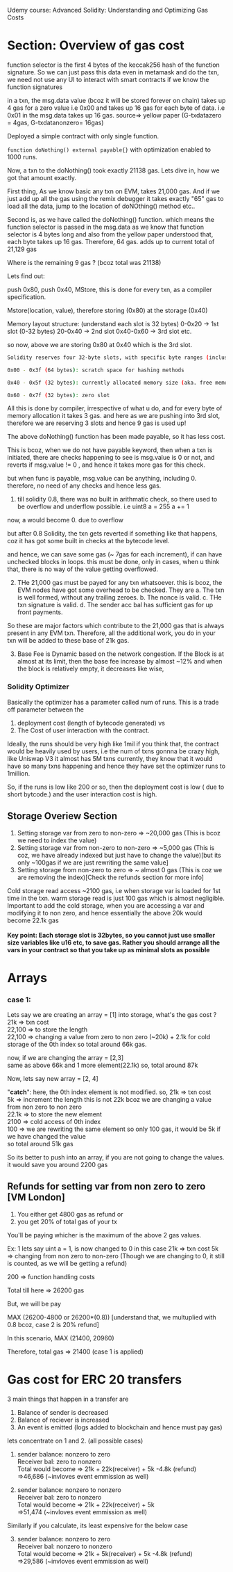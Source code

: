 Udemy course: Advanced Solidity: Understanding and Optimizing Gas Costs

# Section: Overview of gas cost

function selector is the first 4 bytes of the keccak256 hash of the function signature. So we can just pass this data even in metamask and do the txn, we need not use any UI to interact with smart contracts if we know the function signatures

in a txn, the msg.data value (bcoz it will be stored forever on chain) takes up 4 gas for a zero value i.e 0x00
and takes up 16 gas for each byte of data. i.e 0x01 in the msg.data takes up 16 gas.
source=> yellow paper (G-txdatazero = 4gas, G-txdatanonzero= 16gas)

Deployed a simple contract with only single function.

`function doNothing() external payable{}` with optimization enabled to 1000 runs.

Now, a txn to the doNothing() took exactly 21138 gas.
Lets dive in, how we got that amount exactly.

First thing, As we know basic any txn on EVM, takes 21,000 gas.
And if we just add up all the gas using the remix debugger it takes exactly "65" gas to load all the data, jump to the location of doNOthing() method etc..

Second is, as we have called the doNothing() function. which means the function selector is passed in the msg.data
as we know that function selector is 4 bytes long and also from the yellow paper understood that, each byte takes up 16 gas.
Therefore, 64 gas. adds up to current total of 21,129 gas

Where is the remaining 9 gas ? (bcoz total was 21138)

Lets find out:

push 0x80, push 0x40, MStore, this is done for every txn, as a compiler specification.

Mstore(location, value), therefore storing (0x80) at the storage (0x40)

Memory layout structure: (understand each slot is 32 bytes)
0-0x20 -> 1st slot (0-32 bytes)
20-0x40 -> 2nd slot
0x40-0x60 -> 3rd slot
etc.

so now, above we are storing 0x80 at 0x40 which is the 3rd slot.

```bash
Solidity reserves four 32-byte slots, with specific byte ranges (inclusive of endpoints) being used as follows:

0x00 - 0x3f (64 bytes): scratch space for hashing methods

0x40 - 0x5f (32 bytes): currently allocated memory size (aka. free memory pointer)

0x60 - 0x7f (32 bytes): zero slot
```

All this is done by compiler, irrespective of what u do, and for every byte of memory allocation it takes 3 gas.
and here as we are pushing into 3rd slot, therefore we are reserving 3 slots
and hence 9 gas is used up!

The above doNothing() function has been made payable, so it has less cost.

This is bcoz, when we do not have payable keyword, then when a txn is initiated, there are checks happening to see is msg.value is 0 or not, and reverts if msg.value != 0 , and hence it takes more gas for this check.

but when func is payable, msg.value can be anything, including 0. therefore, no need of any checks and hence less gas.

1. till solidity 0.8, there was no built in arithmatic check, so there used to be overflow and underflow possible.
   i.e
   uint8 a = 255
   a += 1

now, a would become 0. due to overflow

but after 0.8 Solidity, the txn gets reverted if something like that happens, coz it has got some built in checks at the bytecode level.

and hence, we can save some gas (~ 7gas for each increment), if can have unchecked blocks in loops.
this must be done, only in cases, when u think that, there is no way of the value getting overflowed.

2. THe 21,000 gas must be payed for any txn whatsoever. this is bcoz, the EVM nodes have got some overhead to be checked.
   They are
   a. The txn is well formed, without any trailing zeroes.
   b. The nonce is valid.
   c. THe txn signature is valid.
   d. The sender acc bal has sufficient gas for up front payments.

So these are major factors which contribute to the 21,000 gas that is always present in any EVM txn.
Therefore, all the additional work, you do in your txn will be added to these base of 21k gas.

3. Base Fee is Dynamic based on the network congestion.
   If the Block is at almost at its limit, then the base fee increase by almost ~12%
   and when the block is relatively empty, it decreases like wise,

### Solidity Optimizer

Basically the optimizer has a parameter called num of runs.
This is a trade off parameter between the

1. deployment cost (length of bytecode generated) vs
2. The Cost of user interaction with the contract.

Ideally, the runs should be very high like 1mil if you think that, the contract would be heavily used by users, i.e the num of txns gonnna be crazy high, like Uniswap V3 it almost has 5M txns currently, they know that it would have so many txns happening and hence they have set the optimizer runs to 1million.

So, if the runs is low like 200 or so, then the deployment cost is low ( due to short bytcode.) and the user interaction cost is high.

## Storage Overiew Section

1. Setting storage var from zero to non-zero => ~20,000 gas (This is bcoz we need to index the value)
2. Setting storage var from non-zero to non-zero => ~5,000 gas (This is coz, we have already indexed but just have to change the value)[but its only ~100gas if we are just rewriting the same value]
3. Setting storage from non-zero to zero => ~ almost 0 gas (This is coz we are removing the index)[Check the refunds section for more info]

Cold storage read access ~2100 gas, i.e when storage var is loaded for 1st time in the txn.
warm storage read is just 100 gas which is almost negligible.
<br>
Important to add the cold storage, when you are accessing a var and modifying it to non zero, and hence essentially the above 20k would become 22.1k gas
<br><br>
**Key point: Each storage slot is 32bytes, so you cannot just use smaller size variables like u16 etc, to save gas. Rather you should arrange all the vars in your contract so that you take up as minimal slots as possible**

# Arrays

### case 1:

Lets say we are creating an array = [1] into storage, what's the gas cost ?<br>
21k => txn cost<br>
22,100 => to store the length <br>
22,100 => changing a value from zero to non zero (~20k) + 2.1k for cold storage of the 0th index
so total around 66k gas.<br>

now, if we are changing the array = [2,3]<br>
same as above 66k and 1 more element(22.1k) so, total around 87k<br>

Now, lets say new array = [2, 4]<br>

"**catch**": here, the 0th index element is not modified.
so,
21k => txn cost<br>
5k => increment the length this is not 22k bcoz we are changing a value from non zero to non zero<br>
22.1k => to store the new element<br>
2100 => cold access of 0th index<br>
100 => we are rewriting the same element so only 100 gas, it would be 5k if we have changed the value
<br>
so total around 51k gas

So its better to push into an array, if you are not going to change the values. it would save you around 2200 gas

## Refunds for setting var from non zero to zero [VM London]

1. You either get 4800 gas as refund or
2. you get 20% of total gas of your tx

You'll be paying whicher is the maximum of the above 2 gas values.

Ex: 1
lets say uint a = 1, is now changed to 0
in this case
21k => txn cost
5k => changing from non zero to non-zero (Though we are changing to 0, it still is counted, as we will be getting a refund)

200 => function handling costs

Total till here => 26200 gas

But, we will be pay

MAX (26200-4800 or 26200\*(0.8)) [understand that, we multuplied with 0.8 bcoz, case 2 is 20% refund]

In this scenario, MAX (21400, 20960)

Therefore, total gas => 21400 (case 1 is applied)

# Gas cost for ERC 20 transfers

3 main things that happen in a transfer are

1. Balance of sender is decreased
2. Balance of reciever is increased
3. An event is emitted (logs added to blockchain and hence must pay gas)

lets concentrate on 1 and 2. (all possible cases)

1. sender balance: nonzero to zero<br>
   Receiver bal: zero to nonzero<br>
   Total would become => 21k + 22k(receiver) + 5k -4.8k (refund) <br>
   =>46,686 (~invloves event emmission as well)

2. sender balance: nonzero to nonzero<br>
   Receiver bal: zero to nonzero<br>
   Total would become => 21k + 22k(receiver) + 5k <br>
   =>51,474 (~invloves event emmission as well)

Similarly if you calculate, its least expensive for the below case

3. sender balance: nonzero to zero<br>
   Receiver bal: nonzero to nonzero<br>
   Total would become => 21k + 5k(receiver) + 5k -4.8k (refund) <br>
   =>29,586 (~invloves event emmission as well)
